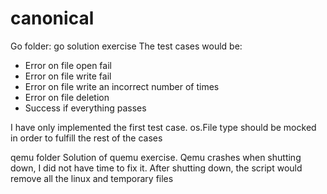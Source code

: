 # canonical
Go folder: go solution exercise
The test cases would be:
- Error on file open fail
- Error on file write fail
- Error on file write an incorrect number of times
- Error on file deletion
- Success if everything passes

I have only implemented the first test case. os.File type should be mocked in order to fulfill the rest of the cases

qemu folder
Solution of quemu exercise.
Qemu crashes when shutting down, I did not have time to fix it. After shutting down, the script would remove all the linux and temporary files
